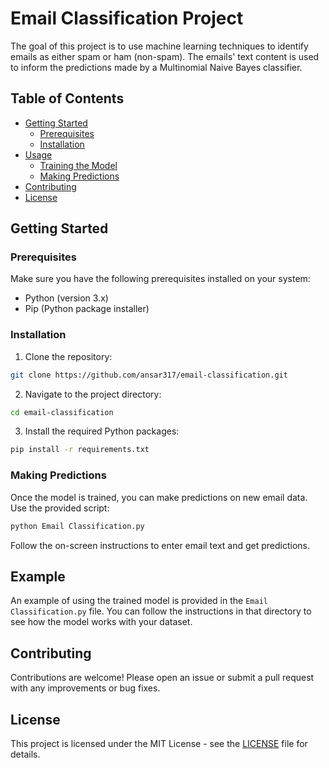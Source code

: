# Email Classification Project

The goal of this project is to use machine learning techniques to identify emails as either spam or ham (non-spam). The emails' text content is used to inform the predictions made by a Multinomial Naive Bayes classifier.

## Table of Contents

- [Getting Started](#getting-started)
  - [Prerequisites](#prerequisites)
  - [Installation](#installation)
- [Usage](#usage)
  - [Training the Model](#training-the-model)
  - [Making Predictions](#making-predictions)
- [Contributing](#contributing)
- [License](#license)

## Getting Started

### Prerequisites

Make sure you have the following prerequisites installed on your system:

- Python (version 3.x)
- Pip (Python package installer)

### Installation

1. Clone the repository:

```bash
git clone https://github.com/ansar317/email-classification.git
```

2. Navigate to the project directory:

```bash
cd email-classification
```

3. Install the required Python packages:

```bash
pip install -r requirements.txt
```

### Making Predictions

Once the model is trained, you can make predictions on new email data. Use the provided script:

```bash
python Email Classification.py
```

Follow the on-screen instructions to enter email text and get predictions.

## Example

An example of using the trained model is provided in the `Email Classification.py` file. You can follow the instructions in that directory to see how the model works with your dataset.

## Contributing

Contributions are welcome! Please open an issue or submit a pull request with any improvements or bug fixes.

## License

This project is licensed under the MIT License - see the [LICENSE](LICENSE) file for details.
